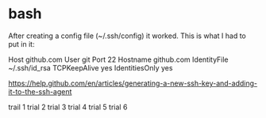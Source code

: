 # bash

After creating a config file (~/.ssh/config) it worked. This is what I had to put in it:

Host github.com
User git
Port 22
Hostname github.com
IdentityFile ~/.ssh/id_rsa
TCPKeepAlive yes
IdentitiesOnly yes


https://help.github.com/en/articles/generating-a-new-ssh-key-and-adding-it-to-the-ssh-agent


trail 1
trial 2
trial 3
trial 4
trial 5
trial 6

